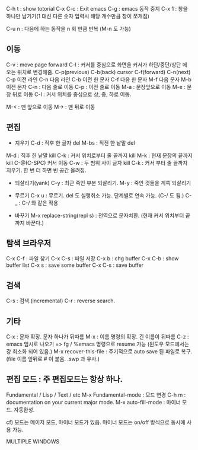 C-h t : show totorial
C-x C-c : Exit emacs 
C-g : emacs 동작 중지
C-x 1 : 창을 하나만 남기기(1 대신 다른 숫자 입력시 해당 개수만큼 창이 쪼개짐)

C-u n : 다음에 하는 동작을 n 회 만큼 반복
(M-n 도 가능)

## 이동
C-v : move page forward
C-l : 커서를 중심으로 화면을 커서가 하단/중단/상단 에 오는 위치로 변경해줌.
             C-p(previous)
C-b(back)      cursor        C-f(forward)
              C-n(next)
C-p 이전 라인
C-n 다음 라인
C-b 이전 한 문자
C-f 다음 한 문자
M-f 다음 문자
M-b 이전 문자
C-n : 다음 줄로 이동
C-p : 이전 줄로 이동 
M-a : 문장앞으로 이동
M-e : 문장 뒤로 이동
C-l : 커서 위치를 중심으로 상, 중, 하로 이동.

M-< : 맨 앞으로 이동
M-> : 맨 뒤로 이동

## 편집 
- 지우기
C-d : 직후 한 글자 del
M-bs : 직전 한 낱말 del

M-d : 직후 한 낱말 kill
C-k : 커서 위치로부터 줄 끝까지 kill
M-k : 현재 문장의 끝까지 kill
C-@(C-SPC) 커서 이동 C-w : 두 범위 사이 글자 kill 
C-k : 커서 부터 줄 끝까지 지우기. 한 번 더 하면 빈 공간 올려짐.

- 되살리기(yank)
C-y : 최근 죽인 부분 되살리기.
M-y : 죽인 것들을 계쏙 되살리기

- 무르기
C-x u : 무르기. del 도 실행취소 가능. 단계별로 연속 가능.
(C-/ 도 됨.)
C-_ : C-/ 와 같은 작용

- 바꾸기
M-x replace-string(repl s<TAB>) : 전역으로 문자치환.
(현재 커서 위치부터 끝까지 바꾼다.)

## 탐색 브라우저
C-x C-f : 파일 찾기
C-x C-s : 파일 저장
C-x b : chg buffer
C-x C-b : show buffer list
C-x s : save some buffer
C-x C-s : save buffer


## 검색
C-s : 검색.(incremental)
C-r : reverse search.



## 기타
C-x : 문자 확장. 문자 하나가 뒤따름
M-x : 이름 명령의 확장. 긴 이름이 뒤따름
C-z : emacs 임시로 나오기
=> fg / %emacs 명령으로 resume 가능
(윈도우 모드에서는 걍 최소화 되어 있음.)
M-x recover-this-file : 주기적으로 auto save 된 파일로 복구.
(file 이름 앞뒤로 # 이 붙음. .swp 과 유사.)


## 편집 모드 : 주 편집모드는 항상 하나.
Fundamental / Lisp / Text / etc
M-x Fundamental-mode : 모드 변경
C-h m : documentation on your current major mode.
M-x auto-fill-mode : 마이너 모드. 자동완성.

cf) 모드는 메이저 모드, 마이너 모드가 있음.
마이너 모드는 on/off 방식으로 동시에 사용 가능.


MULTIPLE WINDOWS






